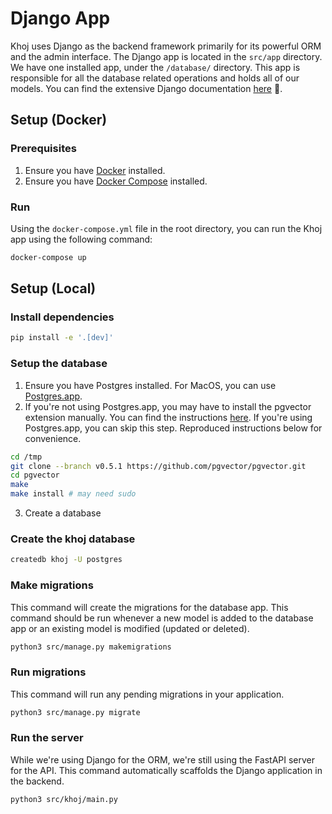 # Django App

Khoj uses Django as the backend framework primarily for its powerful ORM and the admin interface. The Django app is located in the `src/app` directory. We have one installed app, under the `/database/` directory. This app is responsible for all the database related operations and holds all of our models. You can find the extensive Django documentation [here](https://docs.djangoproject.com/en/4.2/) 🌈.

## Setup (Docker)

### Prerequisites
1. Ensure you have [Docker](https://docs.docker.com/get-docker/) installed.
2. Ensure you have [Docker Compose](https://docs.docker.com/compose/install/) installed.

### Run

Using the `docker-compose.yml` file in the root directory, you can run the Khoj app using the following command:
```bash
docker-compose up
```

## Setup (Local)

### Install dependencies

```bash
pip install -e '.[dev]'
```

### Setup the database

1. Ensure you have Postgres installed. For MacOS, you can use [Postgres.app](https://postgresapp.com/).
2. If you're not using Postgres.app, you may have to install the pgvector extension manually. You can find the instructions [here](https://github.com/pgvector/pgvector#installation). If you're using Postgres.app, you can skip this step. Reproduced instructions below for convenience.

```bash
cd /tmp
git clone --branch v0.5.1 https://github.com/pgvector/pgvector.git
cd pgvector
make
make install # may need sudo
```
3. Create a database

### Create the khoj database

```bash
createdb khoj -U postgres
```

### Make migrations

This command will create the migrations for the database app. This command should be run whenever a new model is added to the database app or an existing model is modified (updated or deleted).

```bash
python3 src/manage.py makemigrations
```

### Run migrations

This command will run any pending migrations in your application.
```bash
python3 src/manage.py migrate
```

### Run the server

While we're using Django for the ORM, we're still using the FastAPI server for the API. This command automatically scaffolds the Django application in the backend.
```bash
python3 src/khoj/main.py
```
